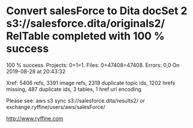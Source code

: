 # Convert salesForce to Dita docSet 2 s3://salesforce.dita/originals2/ RelTable completed with 100 % success

100 % success. Projects: 0+1=1.  Files: 0+47408=47408. Errors: 0,0  On 2019-08-28 at 20:43:32

Xref: 5406 refs, 3391 image refs, 2319 duplicate topic ids, 1202 hrefs missing, 487 duplicate ids, 3 tables, 1 href url encoding

Please see: aws s3 sync s3://salesforce.dita/results2/ or exchange.ryffine/users/aws/salesForce/

http://www.ryffine.com

